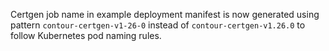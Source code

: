 Certgen job name in example deployment manifest is now generated using pattern `contour-certgen-v1-26-0` instead of `contour-certgen-v1.26.0` to follow Kubernetes pod naming rules.
